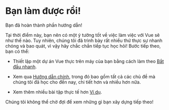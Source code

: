 # Bạn làm được rồi!

Bạn đã hoàn thành phần hướng dẫn!

Tại thời điểm này, bạn nên có một ý tưởng tốt về việc làm việc với Vue sẽ như thế nào. Tuy nhiên, chúng tôi đã trình bày rất nhiều thứ thực sự nhanh chóng và bao quát, vì vậy hãy chắc chắn tiếp tục học hỏi! Bước tiếp theo, bạn có thể:

- Thiết lập một dự án Vue thực trên máy của bạn bằng cách làm theo [Bắt đầu nhanh](/guide/quick-start.html).

- Xem qua [Hướng dẫn chính](/guide/essentials/application.html), trong đó bao gồm tất cả các chủ đề mà chúng tôi đã học cho đến nay, chi tiết hơn và nhiều hơn nữa.

- Xem thêm nhiều bài tập thực tế hơn [Ví dụ](/examples/).

Chúng tôi không thể chờ đợi để xem những gì bạn xây dựng tiếp theo!

